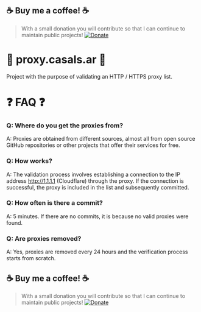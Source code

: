 ## ☕ Buy me a coffee! ☕

> With a small donation you will contribute so that I can continue to maintain public projects! 
[![Donate](https://img.shields.io/badge/Donate-PayPal-green.svg)](https://paypal.me/santicsls)

# 🚀 proxy.casals.ar 🚀

Project with the purpose of validating an HTTP / HTTPS proxy list. 

# ❓ FAQ  ❓

### Q: Where do you get the proxies from?

A: Proxies are obtained from different sources, almost all from open source GitHub repositories or other projects that offer their services for free.

### Q: How works?

A: The validation process involves establishing a connection to the IP address http://1.1.1.1 (Cloudflare) through the proxy. If the connection is successful, the proxy is included in the list and subsequently committed.

### Q: How often is there a commit?

A: 5 minutes. If there are no commits, it is because no valid proxies were found.

### Q: Are proxies removed?

A: Yes, proxies are removed every 24 hours and the verification process starts from scratch.

## ☕ Buy me a coffee! ☕

> With a small donation you will contribute so that I can continue to maintain public projects! 
[![Donate](https://img.shields.io/badge/Donate-PayPal-green.svg)](https://paypal.me/santicsls)